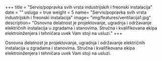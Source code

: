 +++
title = "Servis/popravka svih vrsta industrijskih i freonski instalacija"
date = ""
usluga = true
weight = 5
name= "Servis/popravka svih vrsta industrijskih i freonski  instalacija"
image= "img/features/ventilacija1.jpg"
description= "Osnovna delatnost je projektovanje, ugradnja i održavanje električnih instalacija u zgradama i stanovima. Stručna i kvalifikovana ekipa elektroinženjera i tehničara uvek Vam stoji na usluzi."
+++

Osnovna delatnost je projektovanje, ugradnja i održavanje električnih instalacija u zgradama i stanovima. Stručna i kvalifikovana ekipa elektroinženjera i tehničara uvek Vam stoji na usluzi.